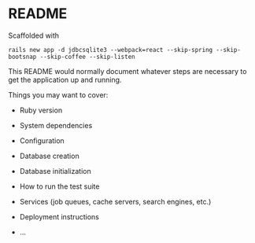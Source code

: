 # README

Scaffolded with

```console
rails new app -d jdbcsqlite3 --webpack=react --skip-spring --skip-bootsnap --skip-coffee --skip-listen
```

This README would normally document whatever steps are necessary to get the
application up and running.

Things you may want to cover:

- Ruby version

- System dependencies

- Configuration

- Database creation

- Database initialization

- How to run the test suite

- Services (job queues, cache servers, search engines, etc.)

- Deployment instructions

- ...
